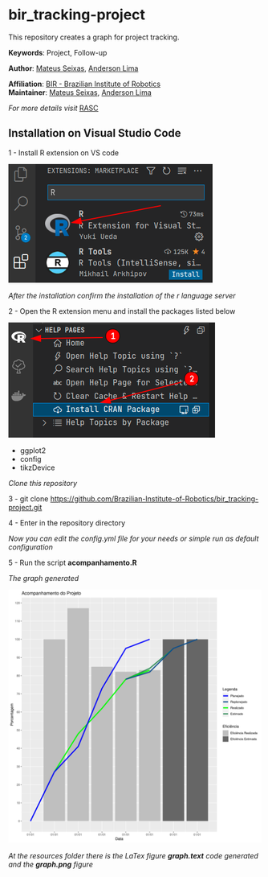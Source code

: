 # bir_tracking-project

This repository creates a graph for project tracking. 

**Keywords**: Project, Follow-up

**Author**: [Mateus Seixas](https://github.com/seixasxbr), [Anderson Lima](https://github.com/aldenpower)

**Affiliation**: [BIR - Brazilian Institute of Robotics](https://github.comBrazilian-Institute-of-Robotics) <br />
**Maintainer**: [Mateus Seixas](https://github.com/seixasxbr), [Anderson Lima](https://github.com/aldenpower)

_For more details visit_ [RASC](https://www.braziliansinrobotics.com/)

## Installation on Visual Studio Code

1 - Install R extension on VS code

![graph](./resources/extension.png)

_After the installation confirm the installation of the r language server_

2 - Open the R extension menu and install the packages listed below

![graph](./resources/install.png)

- ggplot2
- config
- tikzDevice

_Clone this repository_

3 - git clone https://github.com/Brazilian-Institute-of-Robotics/bir_tracking-project.git

4 - Enter in the repository directory

_Now you can edit the config.yml file for your needs or simple run as default configuration_

5 - Run the script **acompanhamento.R**

_The graph generated_

![graph](./resources/graph.png)

_At the resources folder there is the LaTex figure **graph.text** code generated and the **graph.png** figure_
